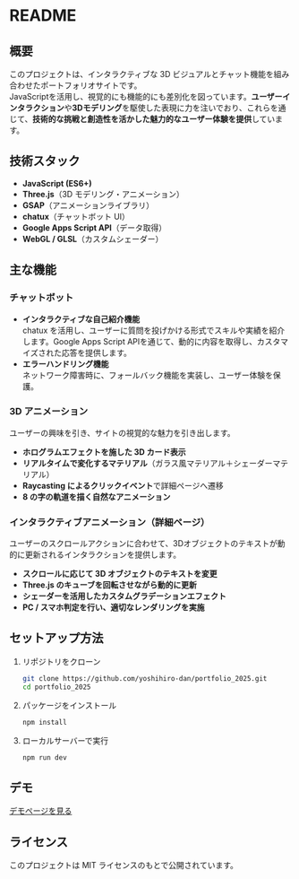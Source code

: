 # README

## 概要

このプロジェクトは、インタラクティブな 3D ビジュアルとチャット機能を組み合わせたポートフォリオサイトです。  
JavaScriptを活用し、視覚的にも機能的にも差別化を図っています。**ユーザーインタラクション**や**3Dモデリング**を駆使した表現に力を注いでおり、これらを通じて、**技術的な挑戦と創造性を活かした魅力的なユーザー体験を提供**しています。

## 技術スタック

- **JavaScript (ES6+)**
- **Three.js**（3D モデリング・アニメーション）
- **GSAP**（アニメーションライブラリ）
- **chatux**（チャットボット UI）
- **Google Apps Script API**（データ取得）
- **WebGL / GLSL**（カスタムシェーダー）

## 主な機能

### チャットボット

- **インタラクティブな自己紹介機能**  
  chatux を活用し、ユーザーに質問を投げかける形式でスキルや実績を紹介します。Google Apps Script APIを通じて、動的に内容を取得し、カスタマイズされた応答を提供します。
- **エラーハンドリング機能**  
  ネットワーク障害時に、フォールバック機能を実装し、ユーザー体験を保護。

### 3D アニメーション
  ユーザーの興味を引き、サイトの視覚的な魅力を引き出します。

- **ホログラムエフェクトを施した 3D カード表示**
- **リアルタイムで変化するマテリアル**（ガラス風マテリアル＋シェーダーマテリアル）
- **Raycasting によるクリックイベント**で詳細ページへ遷移
- **8 の字の軌道を描く自然なアニメーション**

### インタラクティブアニメーション（詳細ページ）
  ユーザーのスクロールアクションに合わせて、3Dオブジェクトのテキストが動的に更新されるインタラクションを提供します。

- **スクロールに応じて 3D オブジェクトのテキストを変更**  
- **Three.js のキューブを回転させながら動的に更新**
- **シェーダーを活用したカスタムグラデーションエフェクト**
- **PC / スマホ判定を行い、適切なレンダリングを実施**

## セットアップ方法

1. リポジトリをクローン

   ```sh
   git clone https://github.com/yoshihiro-dan/portfolio_2025.git
   cd portfolio_2025
   ```

2. パッケージをインストール

   ```sh
   npm install
   ```

3. ローカルサーバーで実行

   ```sh
   npm run dev
   ```

## デモ

[デモページを見る](https://nisot.noor.jp/works/)

## ライセンス

このプロジェクトは MIT ライセンスのもとで公開されています。